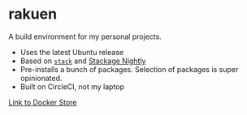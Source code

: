 # rakuen

A build environment for my personal projects.

* Uses the latest Ubuntu release
* Based on [`stack`](https://docs.haskellstack.org/en/stable/README/) and [Stackage Nightly](https://www.stackage.org/nightly)
* Pre-installs a bunch of packages. Selection of packages is super opinionated.
* Built on CircleCI, not my laptop

[Link to Docker Store](https://store.docker.com/community/images/terrorjack/rakuen)
